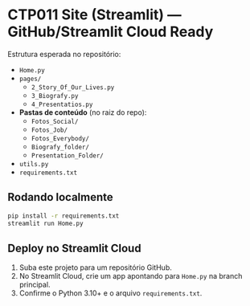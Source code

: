 # CTP011 Site (Streamlit) — GitHub/Streamlit Cloud Ready

Estrutura esperada no repositório:
- `Home.py`
- `pages/`
  - `2_Story_Of_Our_Lives.py`
  - `3_Biografy.py`
  - `4_Presentatios.py`
- **Pastas de conteúdo** (no raiz do repo):
  - `Fotos_Social/`
  - `Fotos_Job/`
  - `Fotos_Everybody/`
  - `Biografy_folder/`
  - `Presentation_Folder/`
- `utils.py`
- `requirements.txt`

## Rodando localmente
```bash
pip install -r requirements.txt
streamlit run Home.py
```

## Deploy no Streamlit Cloud
1. Suba este projeto para um repositório GitHub.
2. No Streamlit Cloud, crie um app apontando para `Home.py` na branch principal.
3. Confirme o Python 3.10+ e o arquivo `requirements.txt`.